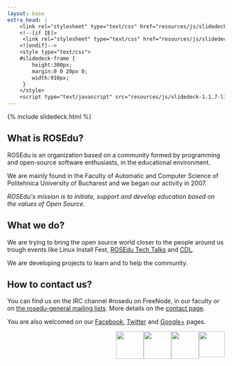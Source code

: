 ```yaml
---
layout: base
extra_head: |
    <link rel="stylesheet" type="text/css" href="resources/js/slidedeck-1.1.7-lite/slidedeck.skin.css" />
    <!--[if IE]>
     <link rel="stylesheet" type="text/css" href="resources/js/slidedeck-1.1.7-lite/slidedeck.skin.ie.css" />
    <![endif]-->
    <style type="text/css">
    #slidedeck-frame {
        height:300px;
        margin:0 0 20px 0;
        width:910px;
     }
    </style>
    <script type="text/javascript" src="resources/js/slidedeck-1.1.7-lite/slidedeck.jquery.lite.pack.js"></script>
---
```


<div id="slidedeck-frame" class="skin-slidedeck">
  <dl class="slidedeck">
	{% include slidedeck.html %}
  </dl>
</div>

<script type="text/javascript">
  $('.slidedeck').slidedeck();
</script>

<div class="col-1">
  <h2>What is ROSEdu?</h2>

  <div class="content">
<p>	ROSEdu is an organization based on a community formed by programming and open-source software enthusiasts, in the educational environment.&nbsp;</p>
<p>	We are mainly found in the Faculty of Automatic and Computer Science of Politehnica University of Bucharest and we began our activity in 2007.</p>
<p>	<em>ROSEdu&#39;s mission is to initiate, support and develop education based on the values of Open Source.</em></p>
  </div>
</div><!-- .col-1 -->

<div class="col-2">
  <h2>What we do?</h2>

  <div class="content">
<p>	We are trying to bring the open source world closer to the people around us trough events like Linux Install Fest, <a href="http://talks.rosedu.org">ROSEdu Tech Talks</a> and <a href="http://cdl.rosedu.org">CDL</a>.</p>
<p>	We are developing projects to learn and to help the community.</p>
  </div>
</div><!-- .col-2 -->

<div class="col-3">
  <h2>How to contact us?</h2>

  <div class="content">
	<p>
	You can find us on the IRC channel #rosedu on FreeNode, in our faculty or on <a href="http://lists.rosedu.org/listinfo/rosedu-general">the rosedu-general mailing lists</a>. More details on the <a href="{{site.basepath}}contact">contact page</a>.</p>
<p>
	You are also welcomed on our <a href="http://facebook.com/rosedu.org">Facebook</a>, <a href="http://twitter.com/rosedu_org">Twitter</a> and <a href="https://plus.google.com/114233516141809762907">Google+</a> pages.</p>
<p>
    <a href="https://plus.google.com/114233516141809762907?prsrc=3" style="text-decoration: none;"><img src="{{site.basepath}}resources/images/button-gplus.png" style="float: right;" width="60" /></a> 
    <a href="http://www.facebook.com/rosedu.org"><img alt="" src="{{site.basepath}}resources/images/button-facebook.png" style="float: right; width: 64px; height: 64px;" /></a>
    <a href="http://twitter.com/rosedu_org"><img height="64" src="{{site.basepath}}resources/images/button-twitter.png" style="float: right;" width="64" /></a> 
    <a href="{{site.basepath}}rss.xml"><img alt="" src="{{site.basepath}}resources/images/button-rss.png" style="float: right; width: 64px; height: 64px;" /></a>
</p>
  </div>
</div><!-- .col-3 -->
